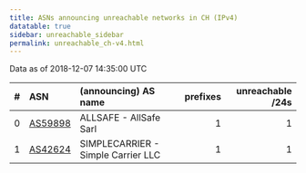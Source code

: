 ```yaml
---
title: ASNs announcing unreachable networks in CH (IPv4)
datatable: true
sidebar: unreachable_sidebar
permalink: unreachable_ch-v4.html
---
```


Data as of 2018-12-07 14:35:00 UTC


<div class="datatable-begin"></div>

|   # | ASN                                    | (announcing) AS name               |   prefixes |   unreachable /24s |
|----:|:---------------------------------------|:-----------------------------------|-----------:|-------------------:|
|   0 | [AS59898](unreachable_AS59898-v4.html) | ALLSAFE - AllSafe Sarl             |          1 |                  1 |
|   1 | [AS42624](unreachable_AS42624-v4.html) | SIMPLECARRIER - Simple Carrier LLC |          1 |                  1 |

<div class="datatable-end"></div>